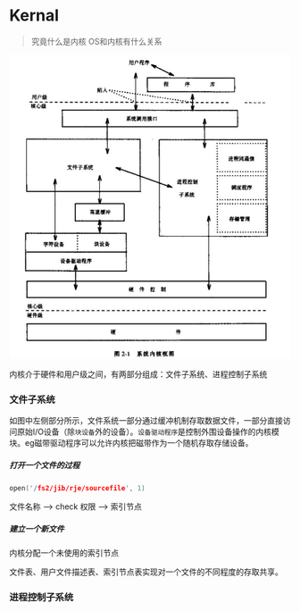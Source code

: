 # Kernal

> 究竟什么是内核  OS和内核有什么关系

![内核在Unix操作系统中](./img/kernal.JPG)

内核介于硬件和用户级之间，有两部分组成：文件子系统、进程控制子系统

### 文件子系统

如图中左侧部分所示，文件系统一部分通过缓冲机制存取数据文件，一部分直接访问原始I/O设备（除`块设备`外的设备）。`设备驱动程序`是控制外围设备操作的内核模块。eg磁带驱动程序可以允许内核把磁带作为一个随机存取存储设备。

##### 打开一个文件的过程

``` C
open('/fs2/jib/rje/sourcefile', 1)
```

文件名称 --> check 权限 --> 索引节点

##### 建立一个新文件

内核分配一个未使用的索引节点

文件表、用户文件描述表、索引节点表实现对一个文件的不同程度的存取共享。

### 进程控制子系统



